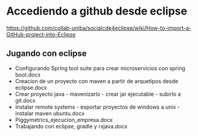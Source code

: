 
Accediendo a github desde eclipse
=================================

https://github.com/collab-uniba/socialcde4eclipse/wiki/How-to-import-a-GitHub-project-into-Eclipse

Jugando con eclipse
-------------------

* Configurando Spring tool suite para crear microservicios con spring boot.docx	
* Creacion de un proyecto con maven a partir de arquetipos desde eclipse.docx	
* Crear proyecto java - mavenizarlo - crear jar ejecutable - subirlo a git.docx	
* Instalar remote systems - exportar proyectos de windows a unix - instalar maven ubuntu.docx
* Piggymetrics_ejecucion_empresa.docx
* Trabajando con eclipse, gradle y rxjava.docx

